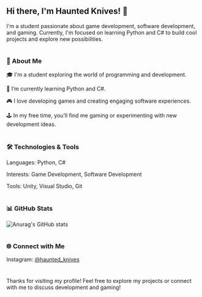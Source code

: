 ## Hi there, I'm Haunted Knives! 👋



I'm a student passionate about game development, software development, and gaming. Currently, I'm focused on learning Python and C# to build cool projects and explore new possibilities.


#

### 🚀 About Me

🎓 I'm a student exploring the world of programming and development.

🌱 I’m currently learning Python and C#.

🎮 I love developing games and creating engaging software experiences.

🕹️ In my free time, you’ll find me gaming or experimenting with new development ideas.


#

### 🛠️ Technologies & Tools

Languages: Python, C#

Interests: Game Development, Software Development

Tools: Unity, Visual Studio, Git


#

### 📊 GitHub Stats


![Anurag's GitHub stats](https://github-readme-stats.vercel.app/api?username=HauntedKnives&show_icons=true&theme=algolia)
#

### 🌐 Connect with Me

Instagram: [@haunted_knives](https://instagram.com/haunted_knives)



#

Thanks for visiting my profile! Feel free to explore my projects or connect with me to discuss development and gaming!

